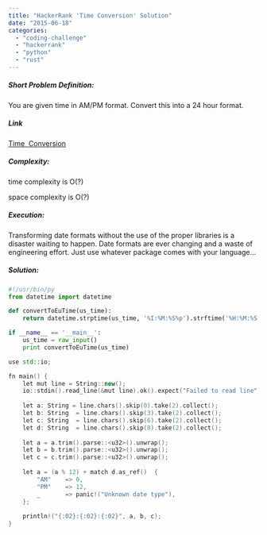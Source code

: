 ```yaml
---
title: "HackerRank 'Time Conversion' Solution"
date: "2015-06-18"
categories: 
  - "coding-challenge"
  - "hackerrank"
  - "python"
  - "rust"
---
```


##### Short Problem Definition:

You are given time in AM/PM format. Convert this into a 24 hour format.

##### Link

[Time  Conversion](https://www.hackerrank.com/challenges/time-conversion)

##### Complexity:

time complexity is O(?)

space complexity is O(?)

##### Execution:

Transforming date formats without the use of the proper libraries is a disaster waiting to happen. Date formats are ever changing and a waste of engineering effort. Just use whatever package comes with your language...

##### Solution:

```python
#!/usr/bin/py
from datetime import datetime

def convertToEuTime(us_time):
    return datetime.strptime(us_time, '%I:%M:%S%p').strftime('%H:%M:%S')

if __name__ == '__main__':
    us_time = raw_input()
    print convertToEuTime(us_time)
```

```cpp
use std::io;

fn main() {
    let mut line = String::new();
    io::stdin().read_line(&mut line).ok().expect("Failed to read line");
    
    let a: String = line.chars().skip(0).take(2).collect();
    let b: String  = line.chars().skip(3).take(2).collect();
    let c: String  = line.chars().skip(6).take(2).collect();
    let d: String  = line.chars().skip(8).take(2).collect();
    
    let a = a.trim().parse::<u32>().unwrap();
    let b = b.trim().parse::<u32>().unwrap();
    let c = c.trim().parse::<u32>().unwrap();
    
    let a = (a % 12) + match d.as_ref()  {
        "AM"    => 0,
        "PM"    => 12,
        _       => panic!("Unknown date type"),
    };
    
    println!("{:02}:{:02}:{:02}", a, b, c);
}
```
